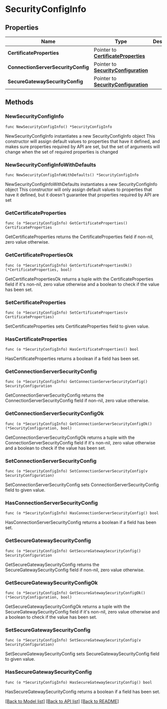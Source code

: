 # SecurityConfigInfo

## Properties

Name | Type | Description | Notes
------------ | ------------- | ------------- | -------------
**CertificateProperties** | Pointer to [**CertificateProperties**](CertificateProperties.md) |  | [optional] 
**ConnectionServerSecurityConfig** | Pointer to [**SecurityConfiguration**](SecurityConfiguration.md) |  | [optional] 
**SecureGatewaySecurityConfig** | Pointer to [**SecurityConfiguration**](SecurityConfiguration.md) |  | [optional] 

## Methods

### NewSecurityConfigInfo

`func NewSecurityConfigInfo() *SecurityConfigInfo`

NewSecurityConfigInfo instantiates a new SecurityConfigInfo object
This constructor will assign default values to properties that have it defined,
and makes sure properties required by API are set, but the set of arguments
will change when the set of required properties is changed

### NewSecurityConfigInfoWithDefaults

`func NewSecurityConfigInfoWithDefaults() *SecurityConfigInfo`

NewSecurityConfigInfoWithDefaults instantiates a new SecurityConfigInfo object
This constructor will only assign default values to properties that have it defined,
but it doesn't guarantee that properties required by API are set

### GetCertificateProperties

`func (o *SecurityConfigInfo) GetCertificateProperties() CertificateProperties`

GetCertificateProperties returns the CertificateProperties field if non-nil, zero value otherwise.

### GetCertificatePropertiesOk

`func (o *SecurityConfigInfo) GetCertificatePropertiesOk() (*CertificateProperties, bool)`

GetCertificatePropertiesOk returns a tuple with the CertificateProperties field if it's non-nil, zero value otherwise
and a boolean to check if the value has been set.

### SetCertificateProperties

`func (o *SecurityConfigInfo) SetCertificateProperties(v CertificateProperties)`

SetCertificateProperties sets CertificateProperties field to given value.

### HasCertificateProperties

`func (o *SecurityConfigInfo) HasCertificateProperties() bool`

HasCertificateProperties returns a boolean if a field has been set.

### GetConnectionServerSecurityConfig

`func (o *SecurityConfigInfo) GetConnectionServerSecurityConfig() SecurityConfiguration`

GetConnectionServerSecurityConfig returns the ConnectionServerSecurityConfig field if non-nil, zero value otherwise.

### GetConnectionServerSecurityConfigOk

`func (o *SecurityConfigInfo) GetConnectionServerSecurityConfigOk() (*SecurityConfiguration, bool)`

GetConnectionServerSecurityConfigOk returns a tuple with the ConnectionServerSecurityConfig field if it's non-nil, zero value otherwise
and a boolean to check if the value has been set.

### SetConnectionServerSecurityConfig

`func (o *SecurityConfigInfo) SetConnectionServerSecurityConfig(v SecurityConfiguration)`

SetConnectionServerSecurityConfig sets ConnectionServerSecurityConfig field to given value.

### HasConnectionServerSecurityConfig

`func (o *SecurityConfigInfo) HasConnectionServerSecurityConfig() bool`

HasConnectionServerSecurityConfig returns a boolean if a field has been set.

### GetSecureGatewaySecurityConfig

`func (o *SecurityConfigInfo) GetSecureGatewaySecurityConfig() SecurityConfiguration`

GetSecureGatewaySecurityConfig returns the SecureGatewaySecurityConfig field if non-nil, zero value otherwise.

### GetSecureGatewaySecurityConfigOk

`func (o *SecurityConfigInfo) GetSecureGatewaySecurityConfigOk() (*SecurityConfiguration, bool)`

GetSecureGatewaySecurityConfigOk returns a tuple with the SecureGatewaySecurityConfig field if it's non-nil, zero value otherwise
and a boolean to check if the value has been set.

### SetSecureGatewaySecurityConfig

`func (o *SecurityConfigInfo) SetSecureGatewaySecurityConfig(v SecurityConfiguration)`

SetSecureGatewaySecurityConfig sets SecureGatewaySecurityConfig field to given value.

### HasSecureGatewaySecurityConfig

`func (o *SecurityConfigInfo) HasSecureGatewaySecurityConfig() bool`

HasSecureGatewaySecurityConfig returns a boolean if a field has been set.


[[Back to Model list]](../README.md#documentation-for-models) [[Back to API list]](../README.md#documentation-for-api-endpoints) [[Back to README]](../README.md)


